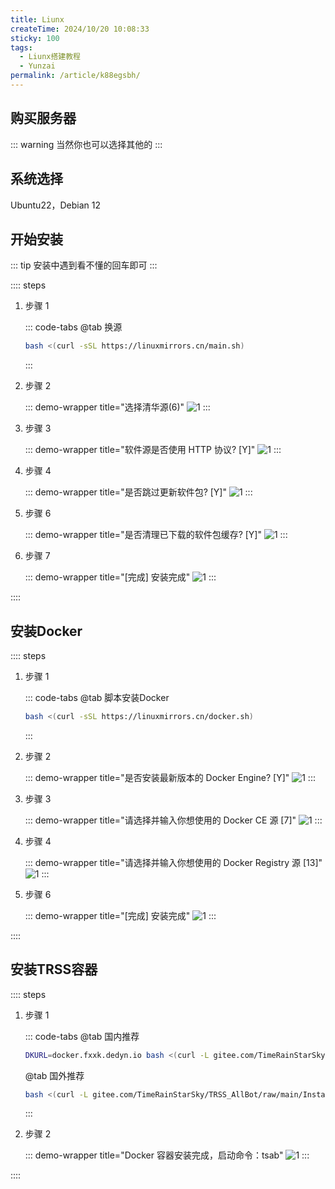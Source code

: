 ```yaml
---
title: Liunx
createTime: 2024/10/20 10:08:33
sticky: 100
tags:
  - Liunx搭建教程
  - Yunzai
permalink: /article/k88egsbh/
---
```


## 购买服务器
<LinkCard title="腾讯云" href="https://cloud.tencent.com" description="腾讯云是腾讯多年技术沉淀的云计算服务平台，提供300+款产品和全栈解决方案，覆盖大数据、计算、人工智能、容器、存储、网络、微信生态等多个领域" />

<LinkCard title="阿里云" href="https://www.aliyun.com" description="阿里云—阿里巴巴集团旗下公司，是全球领先的云计算及人工智能科技公司。提供云服务器、云数据库、云安全、云存储、企业应用及行业解决方案服务" />

<LinkCard title="华为云" href="https://activity.huaweicloud.com" description="华为云是华为旗下的云计算服务平台，为各行业客户提供弹性云服务器、对象存储、文字识别、内容分发网络等多种云产品和解决方案" />

::: warning
当然你也可以选择其他的
:::

## 系统选择
<Card title="本人推荐系统">
  Ubuntu22，Debian 12
</Card>
  
## 开始安装

::: tip
安装中遇到看不懂的回车即可
:::

:::: steps
1. 步骤 1

   ::: code-tabs
   @tab 换源

   ```bash
   bash <(curl -sSL https://linuxmirrors.cn/main.sh)
   ```

   :::

2. 步骤 2

   ::: demo-wrapper title="选择清华源(6)"
   ![1](/images/TRSS/Linux/1/1.png)
   :::

3. 步骤 3

   ::: demo-wrapper title="软件源是否使用 HTTP 协议? [Y]"
   ![1](/images/TRSS/Linux/1/2.png)
   :::

4. 步骤 4

   ::: demo-wrapper title="是否跳过更新软件包? [Y]"
   ![1](/images/TRSS/Linux/1/3.png)
   :::

5. 步骤 6

   ::: demo-wrapper title="是否清理已下载的软件包缓存? [Y]"
   ![1](/images/TRSS/Linux/1/4.png)
   :::

6. 步骤 7

   ::: demo-wrapper title="[完成] 安装完成"
   ![1](/images/TRSS/Linux/1/5.png)
   :::

::::

## 安装Docker

:::: steps
1. 步骤 1

   ::: code-tabs
   @tab 脚本安装Docker

   ```bash
   bash <(curl -sSL https://linuxmirrors.cn/docker.sh)
   ```

   :::

2. 步骤 2

   ::: demo-wrapper title="是否安装最新版本的 Docker Engine? [Y]"
   ![1](/images/TRSS/Linux/2/1.png)
   :::

3. 步骤 3

   ::: demo-wrapper title="请选择并输入你想使用的 Docker CE 源 [7]"
   ![1](/images/TRSS/Linux/2/2.png)
   :::

4. 步骤 4

   ::: demo-wrapper title="请选择并输入你想使用的 Docker Registry 源 [13]"
   ![1](/images/TRSS/Linux/2/3.png)
   :::

5. 步骤 6

   ::: demo-wrapper title="[完成] 安装完成"
   ![1](/images/TRSS/Linux/2/4.png)
   :::

::::

## 安装TRSS容器

:::: steps
1. 步骤 1

   ::: code-tabs
   @tab 国内推荐

   ```bash
   DKURL=docker.fxxk.dedyn.io bash <(curl -L gitee.com/TimeRainStarSky/TRSS_AllBot/raw/main/Install-Docker.sh)
   ```

   @tab 国外推荐

   ```bash
   bash <(curl -L gitee.com/TimeRainStarSky/TRSS_AllBot/raw/main/Install-Docker.sh)
   ```

   :::

2. 步骤 2

   ::: demo-wrapper title="Docker 容器安装完成，启动命令：tsab"
   ![1](/images/TRSS/Linux/3/1.png)
   :::

::::

